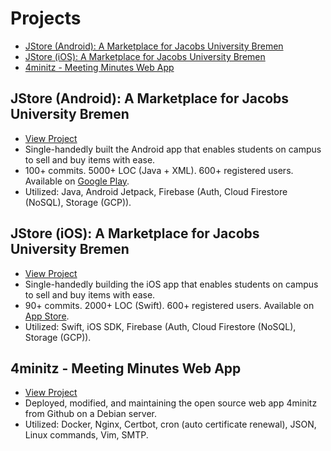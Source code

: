 # Projects


* [JStore (Android): A Marketplace for Jacobs University Bremen](#jstore-android-a-marketplace-for-jacobs-university-bremen)
* [JStore (iOS): A Marketplace for Jacobs University Bremen](#jstore-ios-a-marketplace-for-jacobs-university-bremen)
* [4minitz - Meeting Minutes Web App](#4minitz---meeting-minutes-web-app)

## JStore (Android): A Marketplace for Jacobs University Bremen

* [View Project](https://github.com/tillchen/JStore_Android)
* Single-handedly built the Android app that enables students on campus to sell and buy items with ease.
* 100+ commits. 5000+ LOC (Java + XML). 600+ registered users. Available on [Google Play](https://play.google.com/store/apps/details?id=com.tillchen.jstore).
* Utilized: Java, Android Jetpack, Firebase (Auth, Cloud Firestore (NoSQL), Storage (GCP)).

## JStore (iOS): A Marketplace for Jacobs University Bremen

* [View Project](https://github.com/tillchen/JStore_iOS)
* Single-handedly building the iOS app that enables students on campus to sell and buy items with ease.
* 90+ commits. 2000+ LOC (Swift). 600+ registered users. Available on [App Store](https://apps.apple.com/us/app/jstore/id1492876079).
* Utilized: Swift, iOS SDK, Firebase (Auth, Cloud Firestore (NoSQL), Storage (GCP)).

## 4minitz - Meeting Minutes Web App

* [View Project](https://minitz.jacobs.university/)
* Deployed, modified, and maintaining the open source web app 4minitz from Github on a Debian server.
* Utilized: Docker, Nginx, Certbot, cron (auto certificate renewal), JSON, Linux commands, Vim, SMTP.
